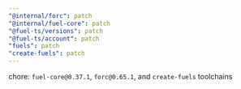 ```yaml
---
"@internal/forc": patch
"@internal/fuel-core": patch
"@fuel-ts/versions": patch
"@fuel-ts/account": patch
"fuels": patch
"create-fuels": patch
---
```


chore: `fuel-core@0.37.1`, `forc@0.65.1`, and `create-fuels` toolchains
